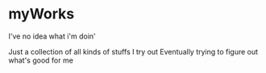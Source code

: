 # myWorks
I've no idea what i'm doin'

Just a collection of all kinds of stuffs I try out
Eventually trying to figure out what's good for me
